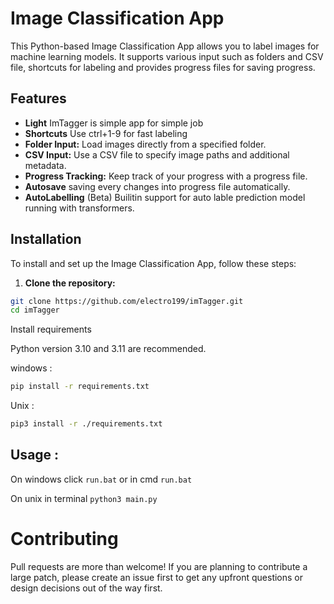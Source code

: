# Image Classification App

This Python-based Image Classification App allows you to label images for machine learning models. It supports various input such as folders and CSV file, shortcuts for labeling and  provides progress files for saving progress.

## Features

- **Light** ImTagger is simple app for simple job
- **Shortcuts** Use ctrl+1-9 for fast labeling
- **Folder Input:** Load images directly from a specified folder.
- **CSV Input:** Use a CSV file to specify image paths and additional metadata.
- **Progress Tracking:** Keep track of your progress with a progress file.
- **Autosave** saving every changes into progress file automatically.
- **AutoLabelling** (Beta) Builitin support for auto lable prediction model running with transformers.

## Installation

To install and set up the Image Classification App, follow these steps:

1. **Clone the repository:**
``` bash
git clone https://github.com/electro199/imTagger.git
cd imTagger
```


Install requirements

Python version 3.10 and 3.11 are recommended.

windows :
```bash
pip install -r requirements.txt
```
Unix :
```bash
pip3 install -r ./requirements.txt
```

## Usage :

On windows click `run.bat` or in cmd `run.bat`

On unix in terminal `python3 main.py`


# Contributing
Pull requests are more than welcome! If you are planning to contribute a large patch, please create an issue first to get any upfront questions or design decisions out of the way first.
